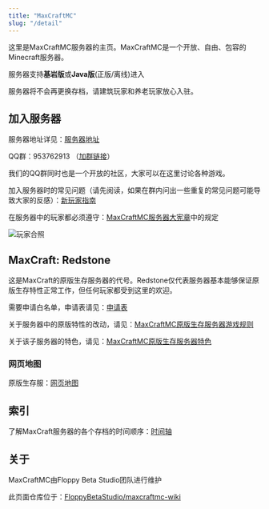 ```yaml
---
title: "MaxCraftMC"
slug: "/detail"
---
```


这里是MaxCraftMC服务器的主页。MaxCraftMC是一个开放、自由、包容的Minecraft服务器。

服务器支持**基岩版**或**Java版**(正版/离线)进入

服务器将不会再更换存档，请建筑玩家和养老玩家放心入驻。

## 加入服务器

服务器地址详见：[服务器地址](https://maxcraft.iruanp.com/files/address)

QQ群：953762913 （[加群链接](https://qm.qq.com/q/b96Wv9PlMQ)）

我们的QQ群同时也是一个开放的社区，大家可以在这里讨论各种游戏。

加入服务器时的常见问题（请先阅读，如果在群内问出一些重复的常见问题可能导致大家的反感）：[新玩家指南](/posts/guide/)

在服务器中的玩家都必须遵守：[MaxCraftMC服务器大宪章](/files/charter)中的规定

![玩家合照](https://github.com/user-attachments/assets/e0c9b178-7b5d-4d0e-a899-92ee89e02dfb)



## MaxCraft: Redstone

这是MaxCraft的原版生存服务器的代号。Redstone仅代表服务器基本能够保证原版生存特性正常工作，但任何玩家都受到这里的欢迎。

需要申请白名单，申请表请见：[申请表](https://forms.office.com/r/J97QEH60X9)

关于服务器中的原版特性的改动，请见：[MaxCraftMC原版生存服务器游戏规则](/redstone/gamerules/)

关于该子服务器的特色，请见：[MaxCraftMC原版生存服务器特色](/redstone/features/)

### 网页地图

原版生存服：[网页地图](https://maxcraft-map.iruanp.com/)

## 索引

了解MaxCraft服务器的各个存档的时间顺序：[时间轴](/历史/时间轴)

## 关于

MaxCraftMC由Floppy Beta Studio团队进行维护

此页面仓库位于：[FloppyBetaStudio/maxcraftmc-wiki](https://github.com/FloppyBetaStudio/maxcraftmc-wiki/)
